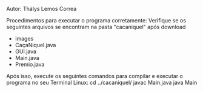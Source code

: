 Autor: Thálys Lemos Correa

Procedimentos para executar o programa corretamente:
Verifique se os seguintes arquivos se encontram na pasta "cacaniquel" após download
  - images
  - CaçaNiquel.java
  - GUI.java
  - Main.java
  - Premio.java

Após isso, execute os seguintes comandos para compilar e executar o programa no seu Terminal Linux:
  cd ../cacaniquel/
  javac Main.java
  java Main
